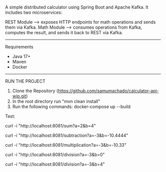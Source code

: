A simple distributed calculator using Spring Boot and Apache Kafka. It includes two microservices:

REST Module –> exposes HTTP endpoints for math operations and sends them via Kafka.
Math Module –> consumes operations from Kafka, computes the result, and sends it back to REST via Kafka.

---

Requirements

- Java 17+
- Maven
- Docker

---

RUN THE PROJECT

1. Clone the Repository (https://github.com/samumachado/calculator-api-wip.git)
2. In the root directory run "mvn clean install"
3. Run the following commands:
   docker-compose up --build

Test:

curl -i "http://localhost:8081/sum?a=2&b=4" 

curl -i "http://localhost:8081/subtraction?a=-3&b=-10.4444" 

curl -i "http://localhost:8081/multiplication?a=-3&b=-10.33" 

curl -i "http://localhost:8081/division?a=-3&b=0" 

curl -i "http://localhost:8081/division?a=-3&b=4" 
